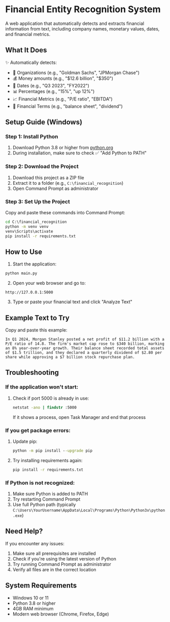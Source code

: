 # Financial Entity Recognition System

A web application that automatically detects and extracts financial information from text, including company names, monetary values, dates, and financial metrics.

## What It Does

✨ Automatically detects:
- 🏢 Organizations (e.g., "Goldman Sachs", "JPMorgan Chase")
- 💰 Money amounts (e.g., "$12.6 billion", "$350")
- 📅 Dates (e.g., "Q3 2023", "FY2022")
- 📊 Percentages (e.g., "15%", "up 12%")
- 📈 Financial Metrics (e.g., "P/E ratio", "EBITDA")
- 📑 Financial Terms (e.g., "balance sheet", "dividend")

## Setup Guide (Windows)

### Step 1: Install Python
1. Download Python 3.8 or higher from [python.org](https://www.python.org/downloads/)
2. During installation, make sure to check ✅ "Add Python to PATH"

### Step 2: Download the Project
1. Download this project as a ZIP file
2. Extract it to a folder (e.g., `C:\financial_recognition`)
3. Open Command Prompt as administrator

### Step 3: Set Up the Project
Copy and paste these commands into Command Prompt:

```cmd
cd C:\financial_recognition
python -m venv venv
venv\Scripts\activate
pip install -r requirements.txt
```

## How to Use

1. Start the application:
```cmd
python main.py
```

2. Open your web browser and go to:
```
http://127.0.0.1:5000
```

3. Type or paste your financial text and click "Analyze Text"

## Example Text to Try

Copy and paste this example:
```
In Q1 2024, Morgan Stanley posted a net profit of $11.2 billion with a P/E ratio of 14.8. The firm's market cap rose to $340 billion, marking an 8% year-over-year growth. Their balance sheet recorded total assets of $1.5 trillion, and they declared a quarterly dividend of $2.80 per share while approving a $7 billion stock repurchase plan.
```

## Troubleshooting

### If the application won't start:
1. Check if port 5000 is already in use:
   ```cmd
   netstat -ano | findstr :5000
   ```
   If it shows a process, open Task Manager and end that process

### If you get package errors:
1. Update pip:
   ```cmd
   python -m pip install --upgrade pip
   ```
2. Try installing requirements again:
   ```cmd
   pip install -r requirements.txt
   ```

### If Python is not recognized:
1. Make sure Python is added to PATH
2. Try restarting Command Prompt
3. Use full Python path (typically `C:\Users\YourUsername\AppData\Local\Programs\Python\Python3x\python.exe`)

## Need Help?

If you encounter any issues:
1. Make sure all prerequisites are installed
2. Check if you're using the latest version of Python
3. Try running Command Prompt as administrator
4. Verify all files are in the correct location

## System Requirements

- Windows 10 or 11
- Python 3.8 or higher
- 4GB RAM minimum
- Modern web browser (Chrome, Firefox, Edge)